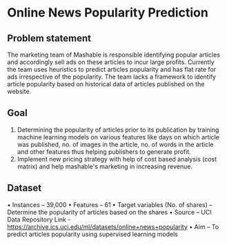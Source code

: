 # Online News Popularity Prediction
## Problem statement
The marketing team of Mashable is responsible identifying popular articles and accordingly sell ads on these articles to incur large profits. Currently the team uses heuristics to predict articles popularity and has flat rate for ads irrespective of the popularity. The team lacks a framework to identify article popularity based on historical data of articles published on the website.
## Goal 
1. Determining the popularity of articles prior to its publication by training machine learning models on various features like days on which article was published, no. of images in the article, no. of words in the article and other features thus helping publishers to generate profit.
2. Implement new pricing strategy with help of cost based analysis (cost matrix) and help mashable's marketing in increasing revenue.
## Dataset
•	Instances – 39,000
•	Features – 61
•	Target variables (No. of shares) – Determine the popularity of articles based on the shares
•	Source – UCI Data Repository
  Link - https://archive.ics.uci.edu/ml/datasets/online+news+popularity
•	Aim – To predict articles popularity using supervised learning models




